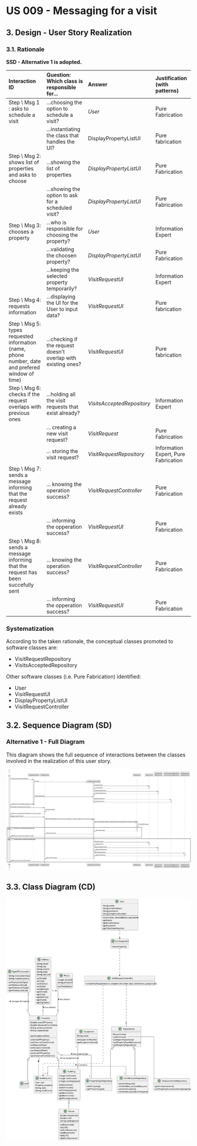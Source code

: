 # US 009 - Messaging for a visit 

## 3. Design - User Story Realization 

### 3.1. Rationale

**SSD - Alternative 1 is adopted.**

| Interaction ID                                                                                                                                                                                                                                                                                                                                                                                                                                                     | Question: Which class is responsible for...                    | Answer                     | Justification (with patterns)        |
|:-------------------------------------------------------------------------------------------------------------------------------------------------------------------------------------------------------------------------------------------------------------------------------------------------------------------------------------------------------------------------------------------------------------------------------------------------------------------|:---------------------------------------------------------------|:---------------------------|:-------------------------------------|
| Step \ Msg 1 : asks to schedule a visit                                                                                                                                                                                                                                                                                                                                                                                                                            | ...choosing the option to schedule a visit?                    | *User*                     | Pure Fabrication                     |
|                                                                                                                                                                                                                                                                                                                                                                                                                                                                    | 	   ...instantiating the class that handles the UI?            | DisplayPropertyListUI      | Pure fabrication                     |
| Step \ Msg 2: shows list of properties and asks to choose		                                                                                                                                                                                                                                                                                                                                                                                                        | 	...showing the list of properties                             | *DisplayPropertyListUI*    | Pure Fabrication                     |
|                                                                                                                                                                                                                                                                                                                                                                                                                                                                    | ...showing the option to ask for a scheduled visit?            | *DisplayPropertyListUI*    | Pure Fabrication                     |
| Step \ Msg 3: chooses a property                                                                                                                                                                                                                                                                                                                                                                                                                                   | ...who is responsible for choosing the property?               | *User*                     | Information Expert                   |
|                                                                                                                                                                                                                                                                                                                                                                                                                                                                    | ...validating the choosen property?                            | *DisplayPropertyListUI*    | Pure Fabrication                     ||                                                               |                                                             |                          |                                                             |
| 		                                                                                                                                                                                                                                                                                                                                                                                                                                                                 | ...keeping the selected property temporarily?                  | *VisitRequestUI*           | Information Expert                   |
| Step \ Msg 4: requests information                                                                                                                                                                                                                                                                                                                                                                                                                                 | ...displaying the UI for the User to input data?               | *VisitRequestUI*           | Pure fabrication                     |
| Step \ Msg 5: types requested information (name, phone number, date and prefered window of time) 	                                                                                                                                                                                                                                                                                                                                                                 | ...checking if the request doesn't overlap with existing ones? | *VisitRequestUI*           | Pure fabrication                     |
| Step \ Msg 6: checks if the request overlaps with previous ones		                                                                                                                                                                                                                                                                                                                                                                                                  | 	...holding all the visit requests that exist already?         | *VisitsAcceptedRepository* | Information Expert                   | 
|                                                                                                                                                                                                                                                                                                                                                                                                                                                                    | ... creating a new visit request?                              | *VisitRequest*             | Pure Fabrication                     |
|                                                                                                                                                                                                                                                                                                                                                                                                                                                                    | ... storing the visit request?                                 | *VisitRequestRepository*   | Information Expert, Pure Fabrication |
| Step \ Msg 7: sends a message informing that the request already exists		                                                                                                                                                                                                                                                                                                                                                                                          | 	... knowing the operation success?                            | *VisitRequestController*   | Pure Fabrication                     | 
|                                                                                                                                                                                                                                                                                                                                                                                                                                                                    | ... informing the opperation success?                          | *VisitRequestUI*           | Pure Fabrication                     |
| Step \ Msg 8: sends a message informing that the request has been succefully sent 		                                                                                                                                                                                                                                                                                                                                                                               | 	... knowing the operation success?                            | *VisitRequestController*   | Pure Fabrication                     | 
|                                                                                                                                                                                                                                                                                                                                                                                                                                                                    | ... informing the opperation success?                          | *VisitRequestUI*           | Pure Fabrication                     |


### Systematization ##

According to the taken rationale, the conceptual classes promoted to software classes are: 

 * VisitRequestRepository
 * VisitsAcceptedRepository

Other software classes (i.e. Pure Fabrication) identified: 

 * User
 * VisitRequestUI
 * DisplayPropertyListUI
 * VisitRequestController

## 3.2. Sequence Diagram (SD)

### Alternative 1 - Full Diagram

This diagram shows the full sequence of interactions between the classes involved in the realization of this user story.

![Sequence Diagram - Full](svg/us009-sequence-diagram-full.svg)


## 3.3. Class Diagram (CD)

![Class Diagram](svg/us009-class-diagram.svg)